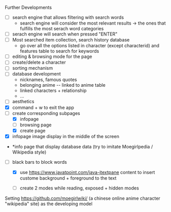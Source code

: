 Further Developments
 - [ ] search engine that allows filtering with search words
	- search engine will consider the most relevant results -> the ones that fulfills the most serach word categories
 - [ ] serach engine will search when pressed "ENTER"
 - [ ] Most searched item collection, search history database 
	- go over all the options listed in character (except characterid) and features table to search for keywords
 - [ ] editing & browsing mode for the page
 - [ ] create/delete a character
 - [ ] sorting mechanism
 - [ ] database development
 	- nicknames, famous quotes
 	- belonging anime -- linked to anime table
 	- linked characters + relationship
 	- ...
 - [ ] aesthetics
 - [x] command + w to exit the app
 - [ ] create corresponding subpages
 	- [x] infopage
 	- [ ] browsing page
 	- [x] create page
 - [x] infopage image display in the middle of the screen
 - *info page that display database data (try to imitate Moegirlpedia / Wikipedia style)
 - [ ] black bars to block words
 	- [x] use https://www.javatpoint.com/java-jtextpane content to insert custome background + foreground to the text
 	- [ ] create 2 modes while reading, exposed + hidden modes


 Setting https://github.com/moegirlwiki/ (a chinese online anime character "wikipedia" site) as the developing model
